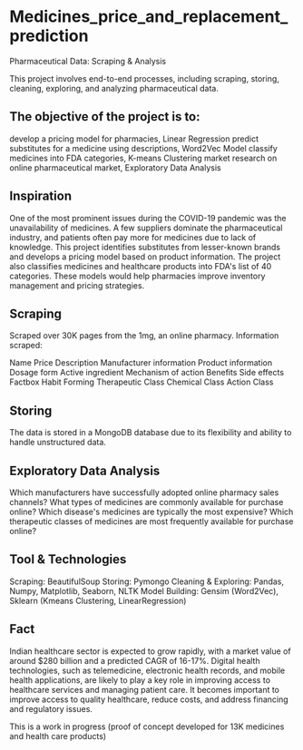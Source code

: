 # Medicines_price_and_replacement_prediction

Pharmaceutical Data: Scraping & Analysis

This project involves end-to-end processes, including scraping, storing, cleaning, exploring, and analyzing pharmaceutical data. 

## The objective of the project is to:

develop a pricing model for pharmacies, Linear Regression
predict substitutes for a medicine using descriptions, Word2Vec Model
classify medicines into FDA categories, K-means Clustering
market research on online pharmaceutical market, Exploratory Data Analysis

## Inspiration

One of the most prominent issues during the COVID-19 pandemic was the unavailability of medicines. A few suppliers dominate the pharmaceutical industry, and patients often pay more for medicines due to lack of knowledge. This project identifies substitutes from lesser-known brands and develops a pricing model based on product information. The project also classifies medicines and healthcare products into FDA's list of 40 categories. These models would help pharmacies improve inventory management and pricing strategies.

## Scraping 

Scraped over 30K pages from the 1mg, an online pharmacy. Information scraped:

Name
Price
Description
Manufacturer information
Product information
Dosage form
Active ingredient
Mechanism of action
Benefits
Side effects
Factbox
Habit Forming
Therapeutic Class
Chemical Class
Action Class

## Storing

The data is stored in a MongoDB database due to its flexibility and ability to handle unstructured data.

## Exploratory Data Analysis

Which manufacturers have successfully adopted online pharmacy sales channels?
What types of medicines are commonly available for purchase online?
Which disease's medicines are typically the most expensive?
Which therapeutic classes of medicines are most frequently available for purchase online?

## Tool & Technologies

Scraping: BeautifulSoup
Storing: Pymongo
Cleaning & Exploring: Pandas, Numpy, Matplotlib, Seaborn, NLTK
Model Building: Gensim (Word2Vec), Sklearn (Kmeans Clustering, LinearRegression)

## Fact

Indian healthcare sector is expected to grow rapidly, with a market value of around $280 billion and a predicted CAGR of 16-17%. Digital health technologies, such as telemedicine, electronic health records, and mobile health applications, are likely to play a key role in improving access to healthcare services and managing patient care. It becomes important to improve access to quality healthcare, reduce costs, and address financing and regulatory issues.

This is a work in progress (proof of concept developed for 13K medicines and health care products)